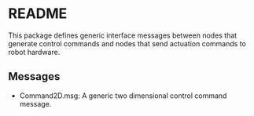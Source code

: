 # README #

This package defines generic interface messages between nodes that generate
control commands and nodes that send actuation commands to robot hardware.

## Messages ##

* Command2D.msg: A generic two dimensional control command message.
